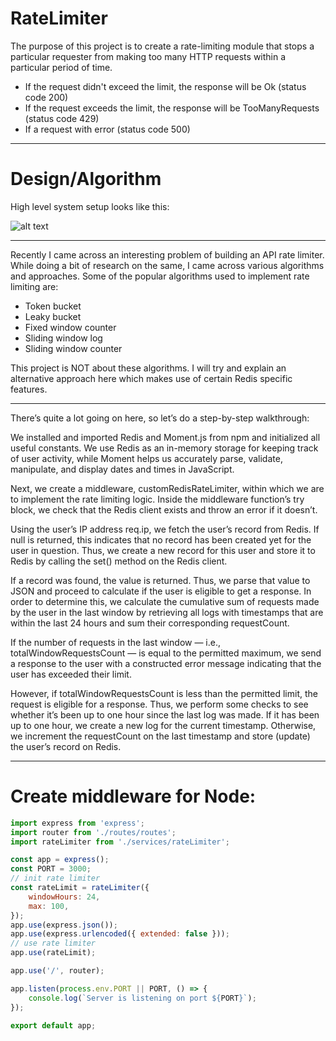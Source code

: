 # RateLimiter

The purpose of this project is to create a rate-limiting module that stops a particular requester from making too many HTTP requests within a particular period of time.

- If the request didn't exceed the limit, the response will be Ok (status code 200)
- If the request exceeds the limit, the response will be TooManyRequests (status code 429)
- If a request with error (status code 500)

---

# Design/Algorithm

High level system setup looks like this:

![alt text](https://res.cloudinary.com/dyy8fcstp/image/upload/v1610442976/ratelimiter/high_level_ymlkbz.png)

---

Recently I came across an interesting problem of building an API rate limiter. While doing a bit of research on the same, I came across various algorithms and approaches. Some of the popular algorithms used to implement rate limiting are:

- Token bucket
- Leaky bucket
- Fixed window counter
- Sliding window log
- Sliding window counter

This project is NOT about these algorithms. I will try and explain an alternative approach here which makes use of certain Redis specific features.

---

There’s quite a lot going on here, so let’s do a step-by-step walkthrough:

We installed and imported Redis and Moment.js from npm and initialized all useful constants. We use Redis as an in-memory storage for keeping track of user activity, while Moment helps us accurately parse, validate, manipulate, and display dates and times in JavaScript.

Next, we create a middleware, customRedisRateLimiter, within which we are to implement the rate limiting logic. Inside the middleware function’s try block, we check that the Redis client exists and throw an error if it doesn’t.

Using the user’s IP address req.ip, we fetch the user’s record from Redis. If null is returned, this indicates that no record has been created yet for the user in question. Thus, we create a new record for this user and store it to Redis by calling the set() method on the Redis client.

If a record was found, the value is returned. Thus, we parse that value to JSON and proceed to calculate if the user is eligible to get a response. In order to determine this, we calculate the cumulative sum of requests made by the user in the last window by retrieving all logs with timestamps that are within the last 24 hours and sum their corresponding requestCount.

If the number of requests in the last window — i.e., totalWindowRequestsCount — is equal to the permitted maximum, we send a response to the user with a constructed error message indicating that the user has exceeded their limit.

However, if totalWindowRequestsCount is less than the permitted limit, the request is eligible for a response. Thus, we perform some checks to see whether it’s been up to one hour since the last log was made. If it has been up to one hour, we create a new log for the current timestamp. Otherwise, we increment the requestCount on the last timestamp and store (update) the user’s record on Redis.

---

# Create middleware for Node:

```javascript
import express from 'express';
import router from './routes/routes';
import rateLimiter from './services/rateLimiter';

const app = express();
const PORT = 3000;
// init rate limiter
const rateLimit = rateLimiter({
	windowHours: 24,
	max: 100,
});
app.use(express.json());
app.use(express.urlencoded({ extended: false }));
// use rate limiter
app.use(rateLimit);

app.use('/', router);

app.listen(process.env.PORT || PORT, () => {
	console.log(`Server is listening on port ${PORT}`);
});

export default app;
```
